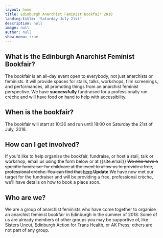 ```yaml
---
layout: home
title: Edinburgh Anarchist Feminist Bookfair 2018
landing-title: 'Saturday July 21st'
description: null
image: null
author: null
show-menu: true
---
```


## What is the Edinburgh Anarchist Feminist Bookfair?

The bookfair is an all-day event open to everybody, not just anarchists or feminists. It will provide spaces for stalls, talks, workshops, film screenings, and performances, all promoting things from an anarchist feminist perspective. We have **successfully** fundraised for a professionally run crèche and will have food on hand to help with accessibility.

## When is the bookfair?

The bookfair will start at 10:30 and run until 18:00 on Saturday the 21st of July, 2018.

## How can I get involved?

If you'd like to help organise the bookfair, fundraise, or host a stall, talk or workshop, email us using the form below or at {{site.email}}
~~We also have a specific fundraiser for childcare at the event to allow us to provide a free, professional crèche. You can find that [here](https://fundrazr.com/91KoOa?ref=ab_27Avq2_ab_2Q6Bt6jnIMa2Q6Bt6jnIMa "Childcare Fundrazr").~~**Update** We have now met our target for the fundraiser and will be providing a free, professional crèche, we'll have details on how to book a place soon. 

## Who are we?

We are a group of anarchist feminists who have come together to organise an anarchist feminist bookfair in Edinburgh in the summer of 2018. Some of us are already members of other groups you may be supportive of, like [Sisters Uncut](http://www.sistersuncut.org/ "Sisters Uncut"), [Edinburgh Action for Trans Health](https://edinburghath.tumblr.com/ "Edinburgh Action for Trans Health"), or [AK Press](https://akuk.com/index.php "AK Press"); others are not part of any group.
